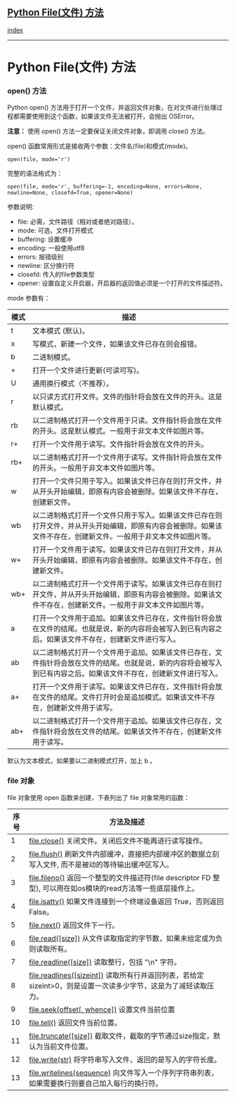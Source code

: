 ## [Python File(文件) 方法](https://www.runoob.com/python/file-methods.html)

[index](目录.md)

---
Python File(文件) 方法
==================

### open() 方法

Python open() 方法用于打开一个文件，并返回文件对象，在对文件进行处理过程都需要使用到这个函数，如果该文件无法被打开，会抛出 OSError。

**注意：**
使用 open() 方法一定要保证关闭文件对象，即调用 close() 方法。

open() 函数常用形式是接收两个参数：文件名(file)和模式(mode)。

```
open(file, mode='r')
```

完整的语法格式为：

```
open(file, mode='r', buffering=-1, encoding=None, errors=None, newline=None, closefd=True, opener=None)
```

参数说明:

* file: 必需，文件路径（相对或者绝对路径）。
* mode: 可选，文件打开模式
* buffering: 设置缓冲
* encoding: 一般使用utf8
* errors: 报错级别
* newline: 区分换行符
* closefd: 传入的file参数类型
* opener: 设置自定义开启器，开启器的返回值必须是一个打开的文件描述符。

mode 参数有：

| 模式 | 描述 |
| --- | --- |
| t | 文本模式 (默认)。 |
| x | 写模式，新建一个文件，如果该文件已存在则会报错。 |
| b | 二进制模式。 |
| + | 打开一个文件进行更新(可读可写)。 |
| U | 通用换行模式（不推荐）。 |
| r | 以只读方式打开文件。文件的指针将会放在文件的开头。这是默认模式。 |
| rb | 以二进制格式打开一个文件用于只读。文件指针将会放在文件的开头。这是默认模式。一般用于非文本文件如图片等。 |
| r+ | 打开一个文件用于读写。文件指针将会放在文件的开头。 |
| rb+ | 以二进制格式打开一个文件用于读写。文件指针将会放在文件的开头。一般用于非文本文件如图片等。 |
| w | 打开一个文件只用于写入。如果该文件已存在则打开文件，并从开头开始编辑，即原有内容会被删除。如果该文件不存在，创建新文件。 |
| wb | 以二进制格式打开一个文件只用于写入。如果该文件已存在则打开文件，并从开头开始编辑，即原有内容会被删除。如果该文件不存在，创建新文件。一般用于非文本文件如图片等。 |
| w+ | 打开一个文件用于读写。如果该文件已存在则打开文件，并从开头开始编辑，即原有内容会被删除。如果该文件不存在，创建新文件。 |
| wb+ | 以二进制格式打开一个文件用于读写。如果该文件已存在则打开文件，并从开头开始编辑，即原有内容会被删除。如果该文件不存在，创建新文件。一般用于非文本文件如图片等。 |
| a | 打开一个文件用于追加。如果该文件已存在，文件指针将会放在文件的结尾。也就是说，新的内容将会被写入到已有内容之后。如果该文件不存在，创建新文件进行写入。 |
| ab | 以二进制格式打开一个文件用于追加。如果该文件已存在，文件指针将会放在文件的结尾。也就是说，新的内容将会被写入到已有内容之后。如果该文件不存在，创建新文件进行写入。 |
| a+ | 打开一个文件用于读写。如果该文件已存在，文件指针将会放在文件的结尾。文件打开时会是追加模式。如果该文件不存在，创建新文件用于读写。 |
| ab+ | 以二进制格式打开一个文件用于追加。如果该文件已存在，文件指针将会放在文件的结尾。如果该文件不存在，创建新文件用于读写。 |

默认为文本模式，如果要以二进制模式打开，加上
b
。

### file 对象

file 对象使用 open 函数来创建，下表列出了 file 对象常用的函数：

| 序号 | 方法及描述 |
| --- | --- |
| 1 | [file.close()](/python/file-close.html)  关闭文件。关闭后文件不能再进行读写操作。 |
| 2 | [file.flush()](/python/file-flush.html)  刷新文件内部缓冲，直接把内部缓冲区的数据立刻写入文件, 而不是被动的等待输出缓冲区写入。 |
| 3 | [file.fileno()](/python/file-fileno.html)  返回一个整型的文件描述符(file descriptor FD 整型), 可以用在如os模块的read方法等一些底层操作上。 |
| 4 | [file.isatty()](/python/file-isatty.html)  如果文件连接到一个终端设备返回 True，否则返回 False。 |
| 5 | [file.next()](/python/file-next.html)  返回文件下一行。 |
| 6 | [file.read([size])](/python/python-file-read.html)  从文件读取指定的字节数，如果未给定或为负则读取所有。 |
| 7 | [file.readline([size])](/python/file-readline.html)  读取整行，包括 "\n" 字符。 |
| 8 | [file.readlines([sizeint])](/python/file-readlines.html)  读取所有行并返回列表，若给定sizeint>0，则是设置一次读多少字节，这是为了减轻读取压力。 |
| 9 | [file.seek(offset[, whence])](/python/file-seek.html)  设置文件当前位置 |
| 10 | [file.tell()](/python/file-tell.html)  返回文件当前位置。 |
| 11 | [file.truncate([size])](/python/file-truncate.html)  截取文件，截取的字节通过size指定，默认为当前文件位置。 |
| 12 | [file.write(str)](/python/python-file-write.html)  将字符串写入文件，返回的是写入的字符长度。 |
| 13 | [file.writelines(sequence)](/python/file-writelines.html)  向文件写入一个序列字符串列表，如果需要换行则要自己加入每行的换行符。 |